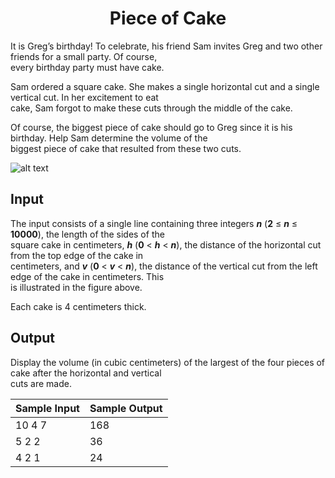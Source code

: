 <h1 align="center"> Piece of Cake </h1>

It is Greg’s birthday! To celebrate, his friend Sam invites Greg and two other friends for a small party. Of course,\
every birthday party must have cake.

Sam ordered a square cake. She makes a single horizontal cut and a single vertical cut. In her excitement to eat\
cake, Sam forgot to make these cuts through the middle of the cake.

Of course, the biggest piece of cake should go to Greg since it is his birthday. Help Sam determine the volume of the\
biggest piece of cake that resulted from these two cuts.

![alt text](https://open.kattis.com/problems/pieceofcake2/file/statement/en/img-0001.png)

## Input

The input consists of a single line containing three integers ***n*** (**2** ≤ ***n*** ≤ **10000**), the length of the sides of the\
square cake in centimeters, ***h*** (**0** < ***h*** < ***n***), the distance of the horizontal cut from the top edge of the cake in\
centimeters, and ***v*** (**0** < ***v*** < ***n***), the distance of the vertical cut from the left edge of the cake in centimeters. This\
is illustrated in the figure above.

Each cake is 4 centimeters thick.

## Output

Display the volume (in cubic centimeters) of the largest of the four pieces of cake after the horizontal and vertical\
cuts are made.

| Sample Input | Sample Output |
| ------------ | ------------- |
| 10 4 7       | 168           |
| 5 2 2        | 36            |
| 4 2 1        | 24            |